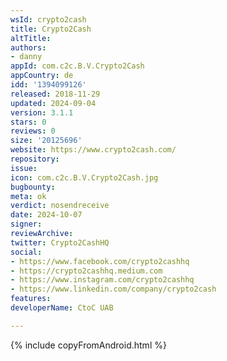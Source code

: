 ```yaml
---
wsId: crypto2cash
title: Crypto2Cash
altTitle: 
authors:
- danny
appId: com.c2c.B.V.Crypto2Cash
appCountry: de
idd: '1394099126'
released: 2018-11-29
updated: 2024-09-04
version: 3.1.1
stars: 0
reviews: 0
size: '20125696'
website: https://www.crypto2cash.com/
repository: 
issue: 
icon: com.c2c.B.V.Crypto2Cash.jpg
bugbounty: 
meta: ok
verdict: nosendreceive
date: 2024-10-07
signer: 
reviewArchive: 
twitter: Crypto2CashHQ
social:
- https://www.facebook.com/crypto2cashhq
- https://crypto2cashhq.medium.com
- https://www.instagram.com/crypto2cashhq
- https://www.linkedin.com/company/crypto2cash
features: 
developerName: CtoC UAB

---
```


{% include copyFromAndroid.html %}